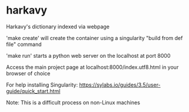 # harkavy

Harkavy's dictionary indexed via webpage

'make create' will create the container using a singularity "build from def file" command

'make run' starts a python web server on the localhost at port 8000

Access the main project page at localhost:8000/index.utf8.html in your browser of choice

For help installing Singularity: https://sylabs.io/guides/3.5/user-guide/quick_start.html

Note: This is a difficult process on non-Linux machines
